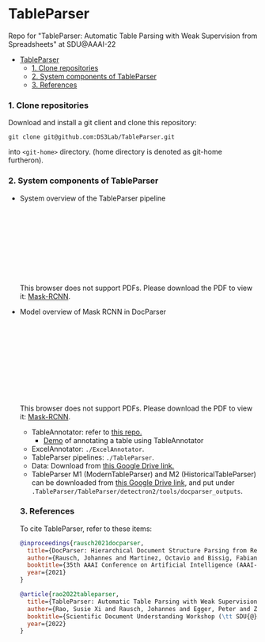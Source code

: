 # TableParser
Repo for "TableParser: Automatic Table Parsing with Weak Supervision from Spreadsheets" at SDU@AAAI-22 

- [TableParser](#tableparser)
    - [1. Clone repositories](#1-clone-repositories)
    - [2. System components of TableParser](#2-system-components-of-tableparser)
    - [3. References](#3-references)

### 1. Clone repositories
Download and install a git client and clone this repository:
```batch
git clone git@github.com:DS3Lab/TableParser.git
```
into `<git-home>` directory. (home directory is denoted as git-home furtheron).

### 2. System components of TableParser
- System overview of the TableParser pipeline 
    <object data="https://github.com/DS3Lab/TableParser/blob/main/figures/TableParser.drawio.pdf" type="application/pdf" width="700px" height="700px">
    <embed src="https://github.com/DS3Lab/TableParser/blob/main/figures/TableParser.drawio.pdf">
        <p>This browser does not support PDFs. Please download the PDF to view it: <a href="https://github.com/DS3Lab/TableParser/blob/main/figures/TableParser.drawio.pdf">Mask-RCNN</a>.</p>
    </embed>

- Model overview of Mask RCNN in DocParser

    <object data="https://github.com/DS3Lab/TableParser/blob/main/figures/mask-rcnn.drawio.pdf" type="application/pdf" width="700px" height="700px">
    <embed src="https://github.com/DS3Lab/TableParser/blob/main/figures/mask-rcnn.drawio.pdf">
        <p>This browser does not support PDFs. Please download the PDF to view it: <a href="https://github.com/DS3Lab/TableParser/blob/main/figures/mask-rcnn.drawio.pdf">Mask-RCNN</a>.</p>
    </embed>
</object>

- TableAnnotator: refer to [this repo.](https://anonymous.4open.science/r/doc_annotation-AAAI22-SDU/README.md) 
  - [Demo](https://github.com/DS3Lab/TableParser/blob/main/demo/2021-06-15%2002-05-58.gif) of annotating a table using TableAnnotator
- ExcelAnnotator: `./ExcelAnnotator`.
- TableParser pipelines: `./TableParser`.
- Data: Download from [this Google Drive link.](https://drive.google.com/file/d/1gaaHMG6f7sIH1DK4Ybg13_lBHNS2wbbn/view?usp=sharing)
- TableParser M1 (ModernTableParser) and M2 (HistoricalTableParser) can be downloaded from [this Google Drive link,](https://drive.google.com/file/d/1HxILaFrymyjuUtqyqcz3fyS5TrLhf-05/view?usp=sharing) and put under `.TableParser/TableParser/detectron2/tools/docparser_outputs`. 

### 3. References
To cite TableParser, refer to these items:
```bibtex
@inproceedings{rausch2021docparser,
  title={DocParser: Hierarchical Document Structure Parsing from Renderings},
  author={Rausch, Johannes and Martinez, Octavio and Bissig, Fabian and Zhang, Ce and Feuerriegel, Stefan},
  booktitle={35th AAAI Conference on Artificial Intelligence (AAAI-21)(virtual)},
  year={2021}
}
```
```bibtex
@article{rao2022tableparser,
  title={TableParser: Automatic Table Parsing with Weak Supervision from Spreadsheets},
  author={Rao, Susie Xi and Rausch, Johannes and Egger, Peter and Zhang, Ce},
  booktitle={Scientific Document Understanding Workshop (\tt SDU{@}AAAI-22)(virtual)},
  year={2022}
}
```